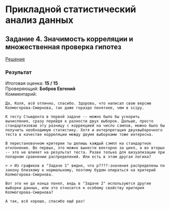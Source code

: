 # Прикладной статистический анализ данных
## Задание 4. Значимость корреляции и множественная проверка гипотез
[Решение](Task4_Nikolay_Korolev.ipynb)  

### Результат
Итоговая оценка: **15 / 15**  
Проверяющий: **Бобров Евгений**  
Комментарий:
```
Да, Коля, всё отлично, спасибо. Здорово, что написал свою версию Колмогорова-Смирнова, так даже гораздо понятнее, чем в scipy.

К тесту Стьюдента в первой задаче -- можно было бы ускорить вычисления, сразу перейдя к разности двух выборок. Дальше, просто стандартизовав эту разницу с коррекцией на число сэмлов, можно было бы получить необходимую статистику. Хотя и интерпретация двухвыборочного теста в качестве корреляции между двумя выборками тоже интересна.

В перестановочном критерии ты делишь каждый сэмпл на стандартное отклонение. Во первых, это можно вынести векторно за цикл, а во вторых -- это не влияет на результат теста. Разве только для визуализации при попарном сравнении распределений. Или есть в этом другая логика?

> > Из графиков в "Задаче 1" видно, что p????-значения распределены по закону близкому к нормальному, поэтому будем опираться на критерий Колмогорова-Смирнова.

Вот это не до конца понял, ведь в "Задаче 2" используются другие выборки данных, или это относится к особому свойству критерия Колмогорова-Смирнова?

А так, всё хорошо, спасибо ещё раз!
```